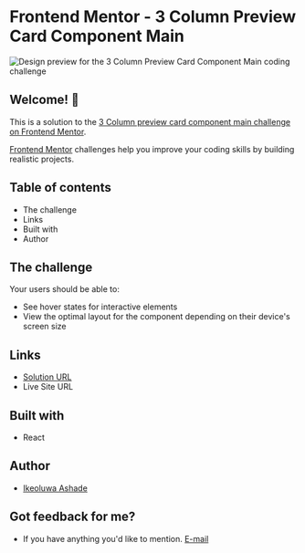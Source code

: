 # Frontend Mentor - 3 Column Preview Card Component Main

![Design preview for the 3 Column Preview Card Component Main coding challenge]()

## Welcome! 👋

This is a solution to the [3 Column preview card component main challenge on Frontend Mentor](https://www.frontendmentor.io/challenges/single-price-grid-component-5ce41129d0ff452fec5abbbc).

[Frontend Mentor](https://www.frontendmentor.io) challenges help you improve your coding skills by building realistic projects.

## Table of contents
- The challenge
- Links
- Built with
- Author

## The challenge

Your users should be able to:


- See hover states for interactive elements
- View the optimal layout for the component depending on their device's screen size


## Links
- [Solution URL](3-Column-Preview-Card-Component/my-app)
- Live Site URL

## Built with
- React

## Author
- [Ikeoluwa Ashade](https://twitter.com/@IkeoluwaAshade)

## Got feedback for me?
- If you have anything you'd like to mention.  [E-mail](reachme.ikeoluwa@gmail.com)
